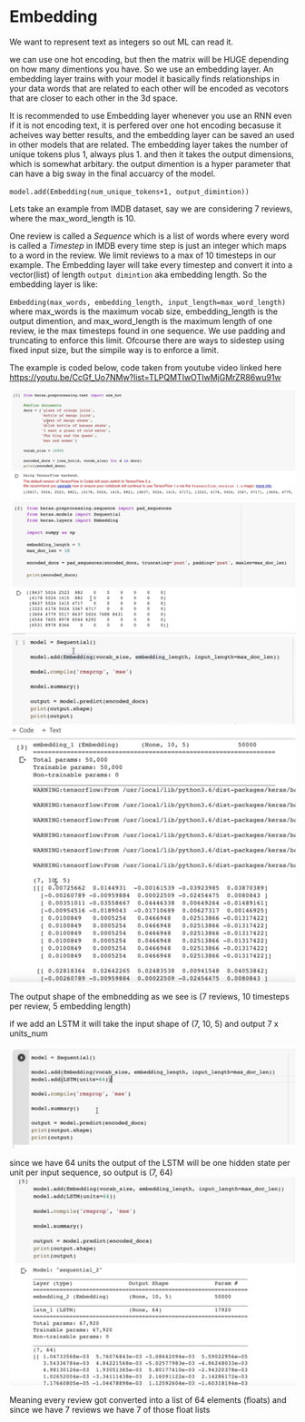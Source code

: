# Embedding

We want to represent text as integers so out ML can read it.

we can use one hot encoding, but then  the matrix will be HUGE depending on how many dimentions you have.
So we use an embedding layer. An embedding layer trains with your model it basically finds relationships in your data words that are related to each other will be encoded as vecotors that are closer to each other in the 3d space.

It is recommended to use Embedding layer whenever you use an RNN even if it is not encoding text, it is perfered over one hot encoding becasuse it acheives way better results, and the embedding layer can be saved an used in other models that are related. The embedding layer takes the number of unique tokens plus 1, always plus 1. and then it takes the output dimensions, which is somewhat arbitary. the output dimention is a hyper parameter that can have a big sway in the final accuarcy of the model.

`model.add(Embedding(num_unique_tokens+1, output_dimintion))`



Lets take an example from IMDB dataset, say we are considering 7 reviews, where the max_word_length is 10.

One review is called a *Sequence* which is a list of words where every word is called a *Timestep* in IMDB every time step is just an integer which maps to a word in the review. We limit reviews to a max of 10 timesteps in our example. The Embedding layer will take every timestep and convert it into a vector(list) of length `output dimintion` aka embedding length. So the embedding layer is like:

`Embedding(max_words, embedding_length, input_length=max_word_length)` where max_words is the maximum vocab size, embedding_length is the output dimention, and max_word_length is the maximum length of one review, ie the max timesteps found in one sequence. We use padding and truncating to enforce this limit. Ofcourse there are ways to sidestep using fixed input size, but the simpile way is to enforce a limit.

The example is coded below, code taken from youtube video linked here https://youtu.be/CcGf_Uo7NMw?list=TLPQMTIwOTIwMjGMrZR86wu91w

![](screenshots/2021-09-12-13-07-10.png)
![](screenshots/2021-09-12-13-07-40.png)
![](screenshots/2021-09-12-13-08-14.png)
![](screenshots/2021-09-12-13-12-22.png)

The output shape of the embnedding as we see is (7 reviews, 10 timesteps per review, 5 embedding length)

if we add an LSTM it will take the input shape of (7, 10, 5) and output 7 x units_num 

![](screenshots/2021-09-12-13-14-28.png)

since we have 64 units the output of the LSTM will be one hidden state per unit per input sequence, so output is (7, 64)
![](screenshots/2021-09-12-13-16-10.png)

Meaning every review got converted into a list of 64 elements (floats) and since we have 7 reviews we have 7 of those float lists